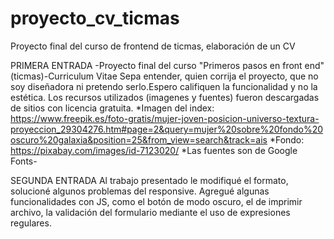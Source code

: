 # proyecto_cv_ticmas
Proyecto final del curso de frontend de ticmas, elaboración de un CV

PRIMERA ENTRADA
-Proyecto final del curso "Primeros pasos en front end" (ticmas)-Curriculum Vitae
Sepa entender, quien corrija el proyecto, que no soy diseñadora ni pretendo serlo.Espero califiquen la funcionalidad y no la estética.
Los recursos utilizados (imagenes y fuentes) fueron descargadas de sitios con licencia gratuita.
*Imagen del index: https://www.freepik.es/foto-gratis/mujer-joven-posicion-universo-textura-proyeccion_29304276.htm#page=2&query=mujer%20sobre%20fondo%20oscuro%20galaxia&position=25&from_view=search&track=ais
*Fondo: https://pixabay.com/images/id-7123020/
*Las fuentes son de Google Fonts-

SEGUNDA ENTRADA
Al trabajo presentado le modifiqué el formato, solucioné algunos problemas del responsive.
Agregué algunas funcionalidades con JS, como el botón de modo oscuro, el de imprimir archivo, la validación del formulario mediante el uso de expresiones regulares.
